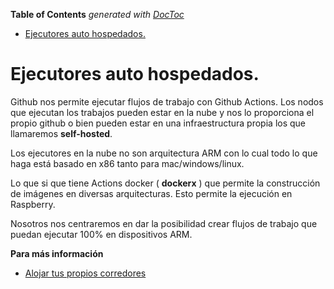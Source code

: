 <!-- START doctoc generated TOC please keep comment here to allow auto update -->
<!-- DON'T EDIT THIS SECTION, INSTEAD RE-RUN doctoc TO UPDATE -->
**Table of Contents**  *generated with [DocToc](https://github.com/thlorenz/doctoc)*

- [Ejecutores auto hospedados.](#ejecutores-auto-hospedados)

<!-- END doctoc generated TOC please keep comment here to allow auto update -->

# Ejecutores auto hospedados.

Github nos permite ejecutar flujos de trabajo con Github Actions. Los nodos que
ejecutan los trabajos pueden estar en la nube y nos lo proporciona el propio
github o bien pueden estar en una infraestructura propia los que
llamaremos **self-hosted**.

Los ejecutores en la nube no son arquitectura ARM con lo cual todo lo que haga
está basado en x86 tanto para mac/windows/linux.

Lo que si que tiene Actions docker ( **dockerx** ) que permite la construcción
de imágenes en diversas arquitecturas.  Esto permite la ejecución en Raspberry.

Nosotros nos centraremos en dar la posibilidad crear flujos de trabajo
que puedan ejecutar 100% en dispositivos ARM.


**Para más información**

 * [Alojar tus propios corredores](https://docs.github.com/es/free-pro-team@latest/actions/hosting-your-own-runners)
